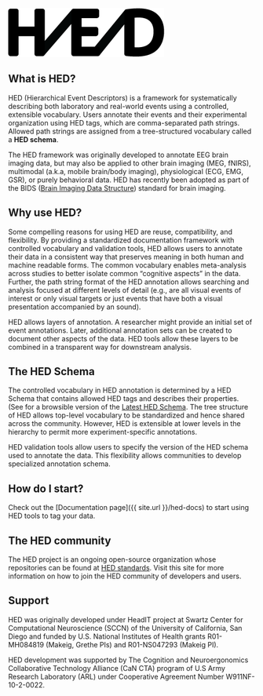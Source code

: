 ![](/images/HED_connected_logo_100.png)

## What is HED?

HED (Hierarchical Event Descriptors) is a framework for systematically describing both laboratory and real-world events
using a controlled, extensible vocabulary. Users annotate their events and their experimental organization using
HED tags, which are comma-separated path strings. Allowed path strings are assigned from a tree-structured
vocabulary called a **HED schema**. 

The HED framework was originally developed to annotate EEG brain imaging data, but may also be applied to other brain
imaging (MEG, fNIRS), multimodal (a.k.a, mobile brain/body imaging), physiological (ECG, EMG, GSR), or purely
behavioral data. HED has recently been adopted as part of the BIDS ([Brain Imaging Data Structure](http://bids.neuroimaging.io))
standard for brain imaging.  

## Why use HED?

Some compelling reasons for using HED are reuse, compatibility, and flexibility. By providing a standardized documentation framework
with controlled vocabulary and validation tools, HED allows users to annotate their data in a consistent way that
preserves meaning in both human and machine readable forms. The common vocabulary enables meta-analysis across
studies to better isolate common “cognitive aspects” in the data. Further, the path string format of the HED
annotation allows searching and analysis focused at different levels of detail (e.g., are
all visual events of interest or only visual targets or just events that have both a visual presentation accompanied
by an sound).  

HED allows layers of annotation. A researcher might provide an initial set of event annotations. Later,
additional annotation sets can be created to document other aspects of the data. HED tools allow these layers
to be combined in a transparent way for downstream analysis.  



## The HED Schema

The controlled vocabulary in HED annotation is determined by a HED Schema
that contains allowed HED tags and describes their properties.
(See for a browsible version of the [Latest HED Schema](http://www.hedtags.org/schema_browser/display_hed.html).
The tree structure of HED allows top-level vocabulary to be
standardized and hence shared across the community. However, HED is extensible at lower levels in the 
hierarchy to permit more experiment-specific annotations.

HED validation tools allow users to specify the version of the HED schema used to annotate the data. This flexibility
allows communities to develop specialized annotation schema.


## How do I start?

Check out the [Documentation page]({{ site.url }}/hed-docs) to start using HED tools to tag your data.  

## The HED community

The HED project is an ongoing open-source organization whose repositories can be found at
[HED standards](https://github.com/hed-standard). Visit this site for more information on how to join the HED
community of developers and users.

## Support 

HED was originally developed under HeadIT project at Swartz Center for Computational Neuroscience (SCCN) of the
University of California, San Diego and funded by U.S. National Institutes of Health grants R01-MH084819
(Makeig, Grethe PIs) and R01-NS047293 (Makeig PI). 

HED development was supported by The Cognition and Neuroergonomics Collaborative Technology Alliance (CaN CTA)
program of U.S Army Research Laboratory (ARL) under Cooperative Agreement Number W911NF-10-2-0022.

